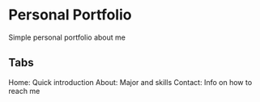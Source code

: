 # Personal Portfolio

Simple personal portfolio about me

## Tabs
Home: Quick introduction
About: Major and skills
Contact: Info on how to reach me 